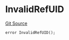 # InvalidRefUID
[Git Source](https://github.com/RafaDSan/trustful-zuzalu-contracts/blob/8145173dbd34bc00952ca1adb04b16dbe11ff624/src/resolver/Resolver.sol)


```solidity
error InvalidRefUID();
```

